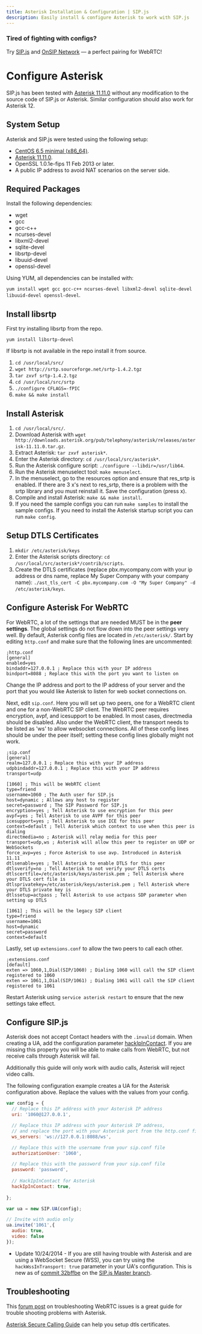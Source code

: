 ```yaml
---
title: Asterisk Installation & Configuration | SIP.js
description: Easily install & configure Asterisk to work with SIP.js
---
```


<section class="callout">
<h3>Tired of fighting with configs?</h3>
<p>Try <a href="/">SIP.js</a> and <a href="http://www.onsip.com/webrtc-sip-network/">OnSIP Network</a> &mdash; a perfect pairing for WebRTC!</p>
</section>

# Configure Asterisk

SIP.js has been tested with [Asterisk 11.11.0](http://downloads.asterisk.org/pub/telephony/asterisk/releases/asterisk-11.11.0.tar.gz) without any modification to the source code of SIP.js or Asterisk. Similar configuration should also work for Asterisk 12.

## System Setup

Asterisk and SIP.js were tested using the following setup:

* [CentOS 6.5 minimal (x86_64)](http://isoredirect.centos.org/centos/6/isos/x86_64/).
* [Asterisk 11.11.0](http://downloads.asterisk.org/pub/telephony/asterisk/releases/asterisk-11.11.0.tar.gz).
* OpenSSL 1.0.1e-fips 11 Feb 2013 or later.
* A public IP address to avoid NAT scenarios on the server side.

## Required Packages

Install the following dependencies:

* wget
* gcc
* gcc-c++
* ncurses-devel
* libxml2-devel
* sqlite-devel
* libsrtp-devel
* libuuid-devel
* openssl-devel

Using YUM, all dependencies can be installed with:

`yum install wget gcc gcc-c++ ncurses-devel libxml2-devel sqlite-devel libuuid-devel openssl-devel`.

## Install libsrtp

First try installing libsrtp from the repo.

`yum install libsrtp-devel`

If libsrtp is not available in the repo install it from source.

1. `cd /usr/local/src/`
2. `wget http://srtp.sourceforge.net/srtp-1.4.2.tgz`
3. `tar zxvf srtp-1.4.2.tgz`
4. `cd /usr/local/src/srtp`
5. `./configure CFLAGS=-fPIC`
6. `make && make install`

## Install Asterisk

1. `cd /usr/local/src/`.
2. Download Asterisk with `wget http://downloads.asterisk.org/pub/telephony/asterisk/releases/asterisk-11.11.0.tar.gz`.
3. Extract Asterisk: `tar zxvf asterisk*`.
4. Enter the Asterisk directory: `cd /usr/local/src/asterisk*`.
5. Run the Asterisk configure script: `./configure --libdir=/usr/lib64`.
6. Run the Asterisk menuselect tool: `make menuselect`.
7. In the menuselect, go to the resources option and ensure that res_srtp is enabled. If there are 3 x's next to res_srtp, there is a problem with the srtp library and you must reinstall it. Save the configuration (press x).
8. Compile and install Asterisk: `make && make install`.
9. If you need the sample configs you can run `make samples` to install the sample configs. If you need to install the Asterisk startup script you can run `make config`.

## Setup DTLS Certificates

1. `mkdir /etc/asterisk/keys`
2. Enter the Asterisk scripts directory: `cd /usr/local/src/asterisk*/contrib/scripts`.
3. Create the DTLS certificates (replace pbx.mycompany.com with your ip address or dns name, replace My Super Company with your company name): `./ast_tls_cert -C pbx.mycompany.com -O "My Super Company" -d /etc/asterisk/keys`. 

## Configure Asterisk For WebRTC

For WebRTC, a lot of the settings that are needed MUST be in the **peer settings**. The global settings do not flow down into the peer settings very well.
By default, Asterisk config files are located in `/etc/asterisk/`.
Start by editing `http.conf` and make sure that the following lines are uncommented:

~~~ text
;http.conf
[general]
enabled=yes
bindaddr=127.0.0.1 ; Replace this with your IP address
bindport=8088 ; Replace this with the port you want to listen on
~~~

Change the IP address and port to the IP address of your server and the port that you would like Asterisk to listen for web socket connections on.

Next, edit `sip.conf`. Here you will set up two peers, one for a WebRTC client and one for a non-WebRTC SIP client. The WebRTC peer requires encryption, avpf, and icesupport to be enabled. In most cases, directmedia should be disabled. Also under the WebRTC client, the transport needs to be listed as 'ws' to allow websocket connections. All of these config lines should be under the peer itself; setting these config lines globally might not work.

~~~ text
;sip.conf
[general]
realm=127.0.0.1 ; Replace this with your IP address
udpbindaddr=127.0.0.1 ; Replace this with your IP address
transport=udp

[1060] ; This will be WebRTC client
type=friend
username=1060 ; The Auth user for SIP.js
host=dynamic ; Allows any host to register
secret=password ; The SIP Password for SIP.js
encryption=yes ; Tell Asterisk to use encryption for this peer
avpf=yes ; Tell Asterisk to use AVPF for this peer
icesupport=yes ; Tell Asterisk to use ICE for this peer
context=default ; Tell Asterisk which context to use when this peer is dialing
directmedia=no ; Asterisk will relay media for this peer
transport=udp,ws ; Asterisk will allow this peer to register on UDP or WebSockets
force_avp=yes ; Force Asterisk to use avp. Introduced in Asterisk 11.11
dtlsenable=yes ; Tell Asterisk to enable DTLS for this peer
dtlsverify=no ; Tell Asterisk to not verify your DTLS certs
dtlscertfile=/etc/asterisk/keys/asterisk.pem ; Tell Asterisk where your DTLS cert file is
dtlsprivatekey=/etc/asterisk/keys/asterisk.pem ; Tell Asterisk where your DTLS private key is
dtlssetup=actpass ; Tell Asterisk to use actpass SDP parameter when setting up DTLS

[1061] ; This will be the legacy SIP client
type=friend
username=1061
host=dynamic
secret=password
context=default
~~~

Lastly, set up `extensions.conf` to allow the two peers to call each other.

~~~ text
;extensions.conf
[default]
exten => 1060,1,Dial(SIP/1060) ; Dialing 1060 will call the SIP client registered to 1060
exten => 1061,1,Dial(SIP/1061) ; Dialing 1061 will call the SIP client registered to 1061
~~~

Restart Asterisk using `service asterisk restart` to ensure that the new settings take effect.

## Configure SIP.js

Asterisk does not accept Contact headers with the `.invalid` domain. When creating a UA, add the configuration parameter [hackIpInContact](http://sipjs.com/api/0.6.0/ua_configuration_parameters/#hackipincontact). If you are missing this property you will be able to make calls from WebRTC, but not receive calls through Asterisk will fail.

Additionally this guide will only work with audio calls, Asterisk will reject video calls.

The following configuration example creates a UA for the Asterisk configuration above. Replace the values with the values from your config.

~~~ javascript
var config = {
  // Replace this IP address with your Asterisk IP address
  uri: '1060@127.0.0.1',

  // Replace this IP address with your Asterisk IP address,
  // and replace the port with your Asterisk port from the http.conf file
  ws_servers: 'ws://127.0.0.1:8088/ws',

  // Replace this with the username from your sip.conf file
  authorizationUser: '1060',

  // Replace this with the password from your sip.conf file
  password: 'password',
  
  // HackIpInContact for Asterisk
  hackIpInContact: true,
  
};

var ua = new SIP.UA(config);

// Invite with audio only
ua.invite('1061',{
  audio: true,
  video: false
});
~~~

* Update 10/24/2014 - If you are still having trouble with Asterisk and are using a WebSocket Secure (WSS), you can try using the `hackWssInTransport: true` parameter in your UA's configuration. This is new as of [commit 32bffbe](https://github.com/onsip/SIP.js/commit/32bffbea37d91d185851c46e930be8f663e52d13) on the [SIP.js Master branch](https://github.com/onsip/SIP.js).

## Troubleshooting

This [forum post](http://forums.digium.com/viewtopic.php?f=1&t=90167&sid=66fdf8cc4be5d955ba584e989a23442f) on troubleshooting WebRTC issues is a great guide for trouble shooting problems with Asterisk.

[Asterisk Secure Calling Guide](https://wiki.asterisk.org/wiki/display/AST/Secure+Calling+Tutorial) can help you setup dtls certificates.
